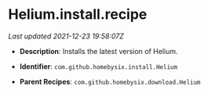 # Helium.install.recipe

_Last updated 2021-12-23 19:58:07Z_

- **Description**: Installs the latest version of Helium.

- **Identifier**: `com.github.homebysix.install.Helium`

- **Parent Recipes**: `com.github.homebysix.download.Helium`